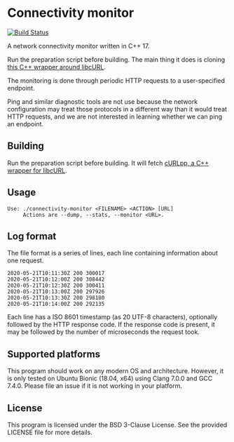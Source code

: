 # Connectivity monitor

[![Build Status](https://travis-ci.org/bernardosulzbach/connectivity-monitor.svg?branch=master)](https://travis-ci.org/bernardosulzbach/connectivity-monitor)

A network connectivity monitor written in C++ 17.

Run the preparation script before building. The main thing it does is cloning [this C++ wrapper around libcURL](https://github.com/jpbarrette/curlpp).

The monitoring is done through periodic HTTP requests to a user-specified endpoint.

Ping and similar diagnostic tools are not use because the network configuration may treat those protocols in a different way than it would treat HTTP requests, and we are not interested in learning whether we can ping an endpoint.

## Building

Run the preparation script before building. It will fetch [cURLpp, a C++ wrapper for libcURL](https://github.com/jpbarrette/curlpp).

## Usage

```
Use: ./connectivity-monitor <FILENAME> <ACTION> [URL]
     Actions are --dump, --stats, --monitor <URL>.
```

## Log format

The file format is a series of lines, each line containing information about one request.

```
2020-05-21T10:11:30Z 200 300017
2020-05-21T10:12:00Z 200 308442
2020-05-21T10:12:30Z 200 300411
2020-05-21T10:13:00Z 200 297926
2020-05-21T10:13:30Z 200 298180
2020-05-21T10:14:00Z 200 292135
```

Each line has a ISO 8601 timestamp (as 20 UTF-8 characters), optionally followed by the HTTP response code.
If the response code is present, it may be followed by the number of microseconds the request took.

## Supported platforms

This program should work on any modern OS and architecture.
However, it is only tested on Ubuntu Bionic (18.04, x64) using Clang 7.0.0 and GCC 7.4.0.
Please file an issue if it is not working in your platform.

## License

This program is licensed under the BSD 3-Clause License. See the provided LICENSE file for more details.
